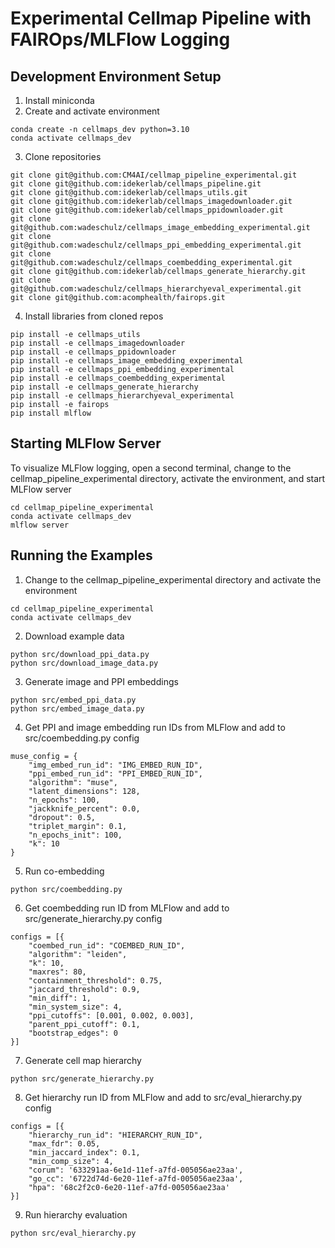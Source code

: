 # Experimental Cellmap Pipeline with FAIROps/MLFlow Logging

## Development Environment Setup
1. Install miniconda
2. Create and activate environment
```
conda create -n cellmaps_dev python=3.10
conda activate cellmaps_dev
```
3. Clone repositories
```
git clone git@github.com:CM4AI/cellmap_pipeline_experimental.git
git clone git@github.com:idekerlab/cellmaps_pipeline.git
git clone git@github.com:idekerlab/cellmaps_utils.git
git clone git@github.com:idekerlab/cellmaps_imagedownloader.git
git clone git@github.com:idekerlab/cellmaps_ppidownloader.git
git clone git@github.com:wadeschulz/cellmaps_image_embedding_experimental.git
git clone git@github.com:wadeschulz/cellmaps_ppi_embedding_experimental.git
git clone git@github.com:wadeschulz/cellmaps_coembedding_experimental.git
git clone git@github.com:idekerlab/cellmaps_generate_hierarchy.git
git clone git@github.com:wadeschulz/cellmaps_hierarchyeval_experimental.git
git clone git@github.com:acomphealth/fairops.git
```
4. Install libraries from cloned repos
```
pip install -e cellmaps_utils
pip install -e cellmaps_imagedownloader
pip install -e cellmaps_ppidownloader
pip install -e cellmaps_image_embedding_experimental
pip install -e cellmaps_ppi_embedding_experimental
pip install -e cellmaps_coembedding_experimental
pip install -e cellmaps_generate_hierarchy
pip install -e cellmaps_hierarchyeval_experimental
pip install -e fairops
pip install mlflow
```

## Starting MLFlow Server
To visualize MLFlow logging, open a second terminal, change to the cellmap_pipeline_experimental directory, activate the environment, and start MLFlow server
```
cd cellmap_pipeline_experimental
conda activate cellmaps_dev
mlflow server
```

## Running the Examples
1. Change to the cellmap_pipeline_experimental directory and activate the environment
```
cd cellmap_pipeline_experimental
conda activate cellmaps_dev
```
2. Download example data
```
python src/download_ppi_data.py
python src/download_image_data.py
```
3. Generate image and PPI embeddings
```
python src/embed_ppi_data.py
python src/embed_image_data.py
```
4. Get PPI and image embedding run IDs from MLFlow and add to src/coembedding.py config
```
muse_config = {
    "img_embed_run_id": "IMG_EMBED_RUN_ID",
    "ppi_embed_run_id": "PPI_EMBED_RUN_ID",
    "algorithm": "muse",
    "latent_dimensions": 128,
    "n_epochs": 100,
    "jackknife_percent": 0.0,
    "dropout": 0.5,
    "triplet_margin": 0.1,
    "n_epochs_init": 100,
    "k": 10
}
```
5. Run co-embedding
```
python src/coembedding.py
```
6. Get coembedding run ID from MLFlow and add to src/generate_hierarchy.py config
```
configs = [{
    "coembed_run_id": "COEMBED_RUN_ID",
    "algorithm": "leiden",
    "k": 10,
    "maxres": 80,
    "containment_threshold": 0.75,
    "jaccard_threshold": 0.9,
    "min_diff": 1,
    "min_system_size": 4,
    "ppi_cutoffs": [0.001, 0.002, 0.003],
    "parent_ppi_cutoff": 0.1,
    "bootstrap_edges": 0
}]
```
7. Generate cell map hierarchy
```
python src/generate_hierarchy.py
```
8. Get hierarchy run ID from MLFlow and add to src/eval_hierarchy.py config
```
configs = [{
    "hierarchy_run_id": "HIERARCHY_RUN_ID",
    "max_fdr": 0.05,
    "min_jaccard_index": 0.1,
    "min_comp_size": 4,
    "corum": '633291aa-6e1d-11ef-a7fd-005056ae23aa',
    "go_cc": '6722d74d-6e20-11ef-a7fd-005056ae23aa',
    "hpa": '68c2f2c0-6e20-11ef-a7fd-005056ae23aa'
}]
```
9. Run hierarchy evaluation
```
python src/eval_hierarchy.py
```
